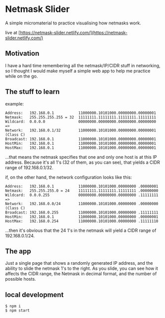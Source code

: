 # Netmask Slider

A simple micromaterial to practice visualising how netmasks work.

live at [https://netmask-slider.netlify.com/](https://netmask-slider.netlify.com/)

## Motivation

I have a hard time remembering all the netmask/IP/CIDR stuff in networking, so I
thought I would make myself a simple web app to help me practice while on the go.

## The stuff to learn

example:

```
Address:   192.168.0.1           11000000.10101000.00000000.00000001
Netmask:   255.255.255.255 = 32  11111111.11111111.11111111.11111111
Wildcard:  0.0.0.0               00000000.00000000.00000000.00000000
=>
Network:   192.168.0.1/32        11000000.10101000.00000000.00000001  (Class C)
Broadcast: 192.168.0.1           11000000.10101000.00000000.00000001
HostMin:   192.168.0.1           11000000.10101000.00000000.00000001
HostMax:   192.168.0.1           11000000.10101000.00000000.00000001
```


...that means the netmask specifies that one and only one host is at this IP
address. Because it's all 1's (32 of them, as you can see), that yields a CIDR range
of 192.168.0.1/32.

if, on the other hand, the network configuration looks like this:

```
Address:   192.168.0.1           11000000.10101000.00000000 .00000001
Netmask:   255.255.255.0 = 24    11111111.11111111.11111111 .00000000
Wildcard:  0.0.0.255             00000000.00000000.00000000 .11111111
=>
Network:   192.168.0.0/24        11000000.10101000.00000000 .00000000 (Class C)
Broadcast: 192.168.0.255         11000000.10101000.00000000 .11111111
HostMin:   192.168.0.1           11000000.10101000.00000000 .00000001
HostMax:   192.168.0.254         11000000.10101000.00000000 .11111110
```

...then it's obvious that the 24 1's in the netmask will yield a CIDR range of
192.168.0.1/24.


## The app

Just a single page that shows a randomly generated IP address, and the ability to
slide the netmask 1's to the right. As you slide, you can see how it affects the
CIDR range, the Netmask in decimal format, and the number of possible hosts.

## local development

```
$ npm i
$ npm start
```
